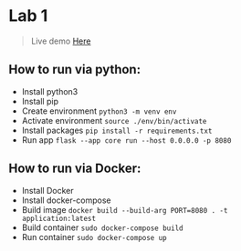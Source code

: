 # Lab 1
> Live demo [Here](https://serverlab1.herokuapp.com/)
## How to run via python:
- Install python3
- Install pip
- Create environment `python3 -m venv env`
- Activate environment `source ./env/bin/activate`
- Install packages `pip install -r requirements.txt`
- Run app `flask --app core run --host 0.0.0.0 -p 8080`

## How to run via Docker:
- Install Docker
- Install docker-compose
- Build image `docker build --build-arg PORT=8080 . -t application:latest`
- Build container `sudo docker-compose build`
- Run container `sudo docker-compose up`